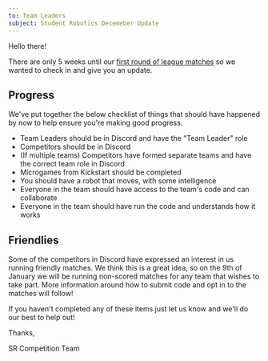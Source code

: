 ```yaml
---
to: Team Leaders
subject: Student Robotics Decemeber Update
---
```

Hello there!

There are only 5 weeks until our [first round of league matches](https://studentrobotics.org/events/sr2021/league-1/) so we wanted to check in and give you an update.

## Progress

We've put together the below checklist of things that should have happened by now to help ensure you're making good progress.

 - Team Leaders should be in Discord and have the "Team Leader" role
 - Competitors should be in Discord
 - (If multiple teams) Competitors have formed separate teams and have the correct team role in Discord
 - Microgames from Kickstart should be completed
 - You should have a robot that moves, with some intelligence
 - Everyone in the team should have access to the team's code and can collaborate
 - Everyone in the team should have run the code and understands how it works

## Friendlies

Some of the competitors in Discord have expressed an interest in us running friendly matches. We think this is a great idea, so on the 9th of January we will be running non-scored matches for any team that wishes to take part. More information around how to submit code and opt in to the matches will follow!


If you haven't completed any of these items just let us know and we'll do our best to help out!

Thanks,

SR Competition Team
